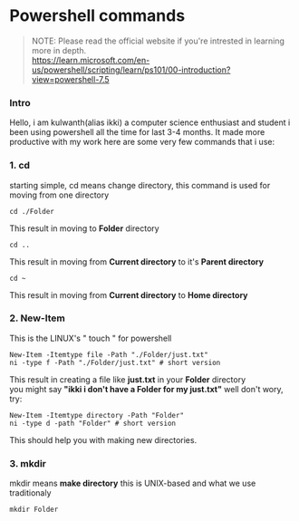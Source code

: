 
# Powershell commands
> NOTE: Please read the official website if you're intrested in learning more in depth.<br>
> https://learn.microsoft.com/en-us/powershell/scripting/learn/ps101/00-introduction?view=powershell-7.5

### Intro
Hello, i am kulwanth(alias ikki) a computer science enthusiast and student i been using powershell all the time for last 3-4 months.
It made more productive with my work here are some very few commands that i use:

### 1. cd
  starting simple, cd means change directory, this command is used for moving from one directory
  
    cd ./Folder
  This result in moving to __Folder__ directory

    cd ..
  This result in moving from __Current directory__ to it's __Parent directory__

    cd ~
  This result in moving from __Current directory__ to __Home directory__

### 2. New-Item
  This is the LINUX's " touch " for powershell

    New-Item -Itemtype file -Path "./Folder/just.txt"
    ni -type f -Path "./Folder/just.txt" # short version
  This result in creating a file like __just.txt__ in your __Folder__ directory \
  you might say __"ikki i don't have a Folder for my just.txt"__
  well don't wory, try:

    New-Item -Itemtype directory -Path "Folder"
    ni -type d -path "Folder" # short version
  This should help you with making new directories.
### 3. mkdir
  mkdir means __make directory__ this is UNIX-based and what we use traditionaly

    mkdir Folder


    
